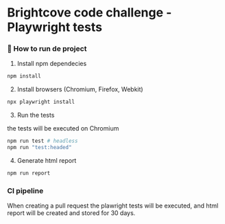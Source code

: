 # Brightcove code challenge - Playwright tests

### :rocket: How to run de project


1. Install npm dependecies

```bash
npm install
```

2. Install browsers (Chromium, Firefox, Webkit)

```bash
npx playwright install
```

3. Run the tests

the tests will be executed on Chromium

```bash
npm run test # headless
npm run "test:headed"
```

4. Generate html report

```bash
npm run report
```


### CI pipeline

When creating a pull request the plawright tests will be executed, and html report will be created and stored for 30 days.